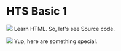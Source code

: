 # **HTS Basic 1**
![](https://i.imgur.com/kXaJLdU.png)
Learn HTML. So, let's see Source code.

![](https://i.imgur.com/GkGEtnn.png)
Yup, here are something special.






